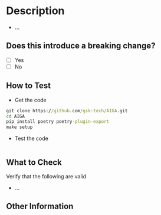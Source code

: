 # Description
<!-- Describe the intention of the changes being proposed. What problem does it solve or functionality does it add? -->
* ...

## Does this introduce a breaking change?
<!-- Mark one with an "x". -->

-[ ] Yes
-[ ] No

<!-- Please prefix your PR title with one of the following:
  * `feat`: A new feature
  * `fix`: A bug fix
  * `docs`: Documentation only changes
  * `style`: Changes that do not affect the meaning of the code (white-space, formatting, missing semi-colons, etc)
  * `refactor`: A code change that neither fixes a bug nor adds a feature
  * `perf`: A code change that improves performance
  * `test`: Adding missing tests or correcting existing tests
  * `build`: Changes that affect the build system or external dependencies (example scopes: gulp, broccoli, npm)
  * `ci`: Changes to our CI configuration files and scripts (example scopes: Travis, Circle, BrowserStack, SauceLabs)
  * `chore`: Other changes that don't modify src or test files
  * `revert`: Reverts a previous commit
  * !: A breaking change is indicated with a `!` after the listed prefixes above, e.g. `feat!`, `fix!`, `refactor!`, etc.
-->

## How to Test

* Get the code

```cmd
git clone https://github.com/gsk-tech/AIGA.git
cd AIGA
pip install poetry poetry-plugin-export
make setup
```

* Test the code
<!-- Add steps to run the tests suite and/or manually test -->
```cmd
```

## What to Check

Verify that the following are valid

* ...

## Other Information
<!-- Add any other helpful information that may be needed here. -->